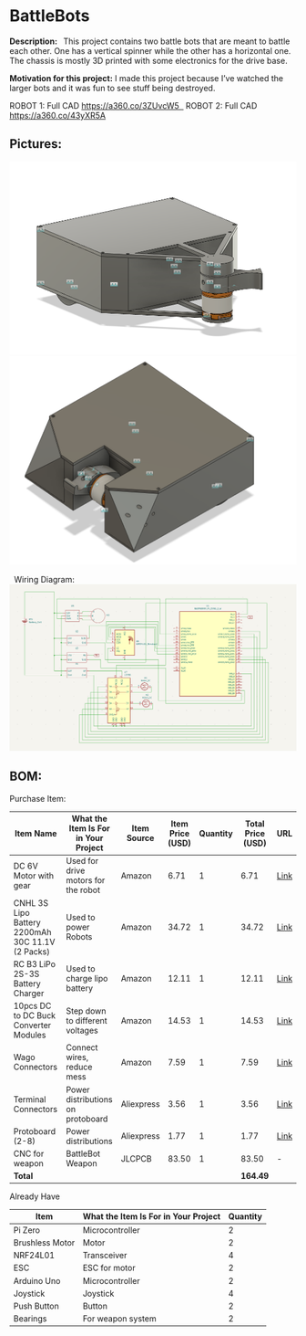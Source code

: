 # BattleBots

**Description:  ** This project contains two battle bots that are meant to battle each other. One has a vertical spinner while the other has a horizontal one. The chassis is mostly 3D printed with some electronics for the drive base.

**Motivation for this project:** I made this project because I’ve watched the larger bots and it was fun to see stuff being destroyed.  

ROBOT 1: Full CAD https://a360.co/3ZUvcW5  
ROBOT 2: Full CAD https://a360.co/43yXR5A

## Pictures:
![High Level Schematic](Images/CAD/Full_Cad_1.1.png)
![High Level Schematic](Images/CAD/Full_Cad_2.png)

  Wiring Diagram: 
![High Level Schematic](Images/Schematic/Schematic_Robot.png)

## BOM:

Purchase Item:

| Item Name | What the Item Is For in Your Project | Item Source | Item Price (USD) | Quantity | Total Price (USD) | URL |
|-----------|---------------------------------------|-------------|------------------|----------|--------------------|-----|
| DC 6V Motor with gear | Used for drive motors for the robot | Amazon | 6.71 | 1 | 6.71 | [Link](https://www.aliexpress.com/item/1005005847467025.html?spm=a2g0o.detail.pcDetailTopMoreOtherSeller.1.3dcfHJvKHJvKyd&gps-id=pcDetailTopMoreOtherSeller...) |
| CNHL 3S Lipo Battery 2200mAh 30C 11.1V (2 Packs) | Used to power Robots | Amazon | 34.72 | 1 | 34.72 | [Link](https://www.amazon.ca/CNHL-Battery-Airplane-Helicopter-Quadcopte/dp/B0B6N7BTVN/) |
| RC B3 LiPo 2S-3S Battery Charger | Used to charge lipo battery | Amazon | 12.11 | 1 | 12.11 | [Link](https://www.amazon.ca/Battery-Balancer-Charger-7-4-11-1V-Compact/dp/B06XR87987/) |
| 10pcs DC to DC Buck Converter Modules | Step down to different voltages | Amazon | 14.53 | 1 | 14.53 | [Link](https://www.amazon.ca/Podazz-Efficiency-Regulator-stabilization-Converter/dp/B0CTH5Q2KT/) |
| Wago Connectors | Connect wires, reduce mess | Amazon | 7.59 | 1 | 7.59 | [Link](https://www.amazon.ca/WAGO-221-412-Lever-Nuts-2-Conductor-Connectors/dp/B07W4RQ6R6/) |
| Terminal Connectors | Power distributions on protoboard | Aliexpress | 3.56 | 1 | 3.56 | [Link](https://www.aliexpress.com/item/1005006642865467.html) |
| Protoboard (2-8) | Power distributions | Aliexpress | 1.77 | 1 | 1.77 | [Link](https://www.aliexpress.com/item/1005006829112244.html) |
| CNC for weapon | BattleBot Weapon | JLCPCB | 83.50 | 1 | 83.50 | - |
| **Total** | | | | | **164.49** | |

Already Have

| Item | What the Item Is For in Your Project | Quantity |
|------|--------------------------------------|----------|
| Pi Zero | Microcontroller | 2 |
| Brushless Motor | Motor | 2 |
| NRF24L01 | Transceiver | 4 |
| ESC | ESC for motor | 2 |
| Arduino Uno | Microcontroller | 2 |
| Joystick | Joystick | 4 |
| Push Button | Button | 2 |
| Bearings | For weapon system | 2 |




